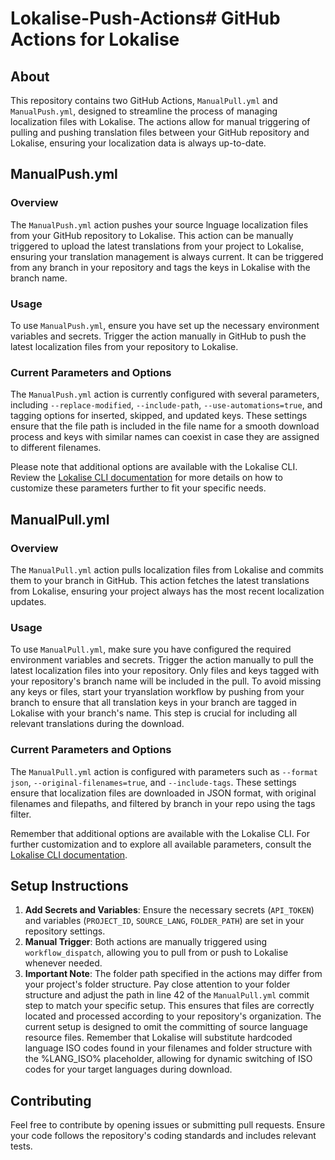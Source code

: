 # Lokalise-Push-Actions# GitHub Actions for Lokalise

## About

This repository contains two GitHub Actions, `ManualPull.yml` and `ManualPush.yml`, designed to streamline the process of managing localization files with Lokalise. The actions allow for manual triggering of pulling and pushing translation files between your GitHub repository and Lokalise, ensuring your localization data is always up-to-date.

## ManualPush.yml

### Overview

The `ManualPush.yml` action pushes your source lnguage localization files from your GitHub repository to Lokalise. This action can be manually triggered to upload the latest translations from your project to Lokalise, ensuring your translation management is always current. It can be triggered from any branch in your repository and tags the keys in Lokalise with the branch name.

### Usage

To use `ManualPush.yml`, ensure you have set up the necessary environment variables and secrets. Trigger the action manually in GitHub to push the latest localization files from your repository to Lokalise.

### Current Parameters and Options

The `ManualPush.yml` action is currently configured with several parameters, including `--replace-modified`, `--include-path`, `--use-automations=true`, and tagging options for inserted, skipped, and updated keys. These settings ensure that the file path is included in the file name for a smooth download process and keys with similar names can coexist in case they are assigned to different filenames.

Please note that additional options are available with the Lokalise CLI. Review the [Lokalise CLI documentation](https://github.com/lokalise/lokalise-cli-2-go/tree/main) for more details on how to customize these parameters further to fit your specific needs.


## ManualPull.yml

### Overview

The `ManualPull.yml` action pulls localization files from Lokalise and commits them to your branch in GitHub. This action fetches the latest translations from Lokalise, ensuring your project always has the most recent localization updates.

### Usage

To use `ManualPull.yml`, make sure you have configured the required environment variables and secrets. Trigger the action manually to pull the latest localization files into your repository. Only files and keys tagged with your repository's branch name will be included in the pull. To avoid missing any keys or files, start your tryanslation workflow by pushing from your branch to ensure that all translation keys in your branch are tagged in Lokalise with your branch's name. This step is crucial for including all relevant translations during the download.

### Current Parameters and Options

The `ManualPull.yml` action is configured with parameters such as `--format json`, `--original-filenames=true`, and `--include-tags`. These settings ensure that localization files are downloaded in JSON format, with original filenames and filepaths, and filtered by branch in your repo using the tags filter. 

Remember that additional options are available with the Lokalise CLI. For further customization and to explore all available parameters, consult the [Lokalise CLI documentation](https://github.com/lokalise/lokalise-cli-2-go/tree/main?tab=readme-ov-file).

## Setup Instructions

1. **Add Secrets and Variables**: Ensure the necessary secrets (`API_TOKEN`) and variables (`PROJECT_ID`, `SOURCE_LANG`, `FOLDER_PATH`) are set in your repository settings.
2. **Manual Trigger**: Both actions are manually triggered using `workflow_dispatch`, allowing you to pull from or push to Lokalise whenever needed.
3. **Important Note**: The folder path specified in the actions may differ from your project's folder structure. Pay close attention to your folder structure and adjust the path in line 42 of the `ManualPull.yml` commit step to match your specific setup. This ensures that files are correctly located and processed according to your repository's organization. The current setup is designed to omit the committing of source language resource files. Remember that Lokalise will substitute hardcoded language ISO codes found in your filenames and folder structure with the %LANG_ISO% placeholder, allowing for dynamic switching of ISO codes for your target languages during download.


## Contributing

Feel free to contribute by opening issues or submitting pull requests. Ensure your code follows the repository's coding standards and includes relevant tests.
